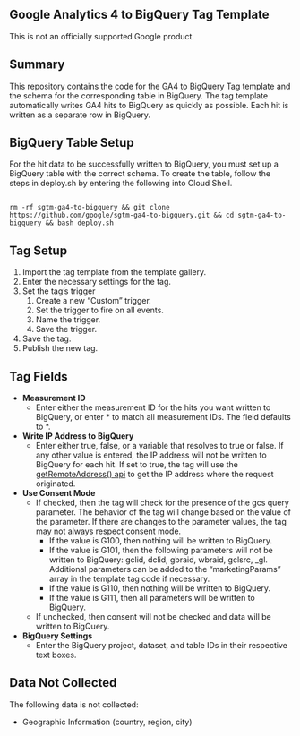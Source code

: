

## Google Analytics 4 to BigQuery Tag Template

This is not an officially supported Google product.


## Summary

This repository contains the code for the GA4 to BigQuery Tag template and the schema for the corresponding table in BigQuery. The tag template automatically writes GA4 hits to BigQuery as quickly as possible. Each hit is written as a separate row in BigQuery.


## BigQuery Table Setup

For the hit data to be successfully written to BigQuery, you must set up a BigQuery table with the correct schema. To create the table, follow the steps in deploy.sh by entering the following into Cloud Shell.

```

rm -rf sgtm-ga4-to-bigquery && git clone https://github.com/google/sgtm-ga4-to-bigquery.git && cd sgtm-ga4-to-bigquery && bash deploy.sh

```


## Tag Setup



1. Import the tag template from the template gallery.
2. Enter the necessary settings for the tag.
3. Set the tag’s trigger
    1. Create a new “Custom” trigger.
    2. Set the trigger to fire on all events.
    3. Name the trigger.
    4. Save the trigger.
4. Save the tag.
5. Publish the new tag.


## Tag Fields



*   **Measurement ID**
    *   Enter either the measurement ID for the hits you want written to BigQuery, or enter \* to match all measurement IDs. The field defaults to \*.
*   **Write IP Address to BigQuery**
    *   Enter either true, false, or a variable that resolves to true or false. If any other value is entered, the IP address will not be written to BigQuery for each hit. If set to true, the tag will use the [getRemoteAddress() api](https://developers.google.com/tag-platform/tag-manager/server-side/api#getremoteaddress) to get the IP address where the request originated.
*   **Use Consent Mode**
    *   If checked, then the tag will check for the presence of the gcs query parameter. The behavior of the tag will change based on the value of the parameter. If there are changes to the parameter values, the tag may not always respect consent mode.
        *   If the value is G100, then nothing will be written to BigQuery.
        *   If the value is G101, then the following parameters will not be written to BigQuery: gclid, dclid, gbraid, wbraid, gclsrc, \_gl. Additional parameters can be added to the “marketingParams” array in the template tag code if necessary.
        *   If the value is G110, then nothing will be written to BigQuery.
        *   If the value is G111, then all parameters will be written to BigQuery.
    *   If unchecked, then consent will not be checked and data will be written to BigQuery.
*   **BigQuery Settings**
    *   Enter the BigQuery project, dataset, and table IDs in their respective text boxes.


## Data Not Collected

The following data is not collected:



*   Geographic Information (country, region, city)